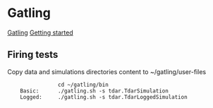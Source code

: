 # Gatling 

[Gatling](http://gatling-tool.org/)
[Getting started](https://github.com/excilys/gatling/wiki/Getting-Started)


## Firing tests
Copy data and simulations directories content to ~/gatling/user-files

					cd ~/gatling/bin
		Basic: 		./gatling.sh -s tdar.TdarSimulation
		Logged: 	./gatling.sh -s tdar.TdarLoggedSimulation